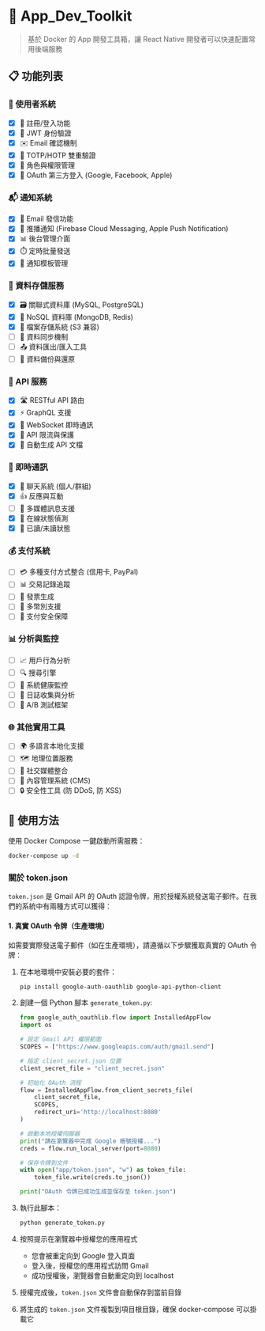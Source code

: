 # 🚀 **App_Dev_Toolkit**

> 基於 Docker 的 App 開發工具箱，讓 React Native 開發者可以快速配置常用後端服務

## 📋 功能列表

### 👤 使用者系統
 - [x] 🔐 註冊/登入功能
 - [x] 🔑 JWT 身份驗證
 - [x] ✉️ Email 確認機制
 - [x] 🔢 TOTP/HOTP 雙重驗證
 - [x] 👥 角色與權限管理
 - [x] 🔄 OAuth 第三方登入 (Google, Facebook, Apple)

### 📬 通知系統
 - [x] 📧 Email 發信功能
 - [x] 📱 推播通知 (Firebase Cloud Messaging, Apple Push Notification)
 - [x] 📊 後台管理介面
 - [x] ⏱️ 定時批量發送
 - [x] 📝 通知模板管理

### 💾 資料存儲服務
 - [x] 🗃️ 關聯式資料庫 (MySQL, PostgreSQL)
 - [x] 📄 NoSQL 資料庫 (MongoDB, Redis)
 - [x] 📁 檔案存儲系統 (S3 兼容)
 - [ ] 🔄 資料同步機制
 - [ ] 📤 資料匯出/匯入工具
 - [ ] 💾 資料備份與還原

### 🔄 API 服務
 - [x] 🛣️ RESTful API 路由
 - [x] ⚡ GraphQL 支援
 - [x] 🔌 WebSocket 即時通訊
 - [x] 🚧 API 限流與保護
 - [x] 📖 自動生成 API 文檔

### 💬 即時通訊
 - [x] 💭 聊天系統 (個人/群組)
 - [x] 👍 反應與互動
 - [ ] 📎 多媒體訊息支援
 - [x] 📡 在線狀態偵測
 - [x] 📝 已讀/未讀狀態

### 💰 支付系統
 - [ ] 💳 多種支付方式整合 (信用卡, PayPal)
 - [ ] 📊 交易記錄追蹤
 - [ ] 🧾 發票生成
 - [ ] 💱 多幣別支援
 - [ ] 🔐 支付安全保障

### 📊 分析與監控
 - [ ] 📈 用戶行為分析
 - [ ] 🔍 搜尋引擎
 - [ ] 🚥 系統健康監控
 - [ ] 📝 日誌收集與分析
 - [ ] 🧪 A/B 測試框架

### 🌐 其他實用工具
 - [ ] 🌍 多語言本地化支援
 - [ ] 🗺️ 地理位置服務
 - [ ] 🔗 社交媒體整合
 - [ ] 🧩 內容管理系統 (CMS)
 - [ ] 🔒 安全性工具 (防 DDoS, 防 XSS)

## 🔧 使用方法

使用 Docker Compose 一鍵啟動所需服務：

```bash
docker-compose up -d
```


### 關於 token.json

`token.json` 是 Gmail API 的 OAuth 認證令牌，用於授權系統發送電子郵件。在我們的系統中有兩種方式可以獲得：

#### 1. 真實 OAuth 令牌（生產環境）

如需要實際發送電子郵件（如在生產環境），請遵循以下步驟獲取真實的 OAuth 令牌：

1. 在本地環境中安裝必要的套件：
   ```bash
   pip install google-auth-oauthlib google-api-python-client
   ```
   
2. 創建一個 Python 腳本 `generate_token.py`:
   ```python
   from google_auth_oauthlib.flow import InstalledAppFlow
   import os
   
   # 設定 Gmail API 權限範圍
   SCOPES = ["https://www.googleapis.com/auth/gmail.send"]
   
   # 指定 client_secret.json 位置
   client_secret_file = "client_secret.json"
   
   # 初始化 OAuth 流程
   flow = InstalledAppFlow.from_client_secrets_file(
       client_secret_file,
       SCOPES,
       redirect_uri='http://localhost:8080'
   )
   
   # 啟動本地授權伺服器
   print("請在瀏覽器中完成 Google 帳號授權...")
   creds = flow.run_local_server(port=8080)
   
   # 保存令牌到文件
   with open("app/token.json", "w") as token_file:
       token_file.write(creds.to_json())
   
   print("OAuth 令牌已成功生成並保存至 token.json")
   ```
   
3. 執行此腳本：
   ```bash
   python generate_token.py
   ```
   
4. 按照提示在瀏覽器中授權您的應用程式
   - 您會被重定向到 Google 登入頁面
   - 登入後，授權您的應用程式訪問 Gmail
   - 成功授權後，瀏覽器會自動重定向到 localhost
   
5. 授權完成後，`token.json` 文件會自動保存到當前目錄
   
6. 將生成的 `token.json` 文件複製到項目根目錄，確保 docker-compose 可以掛載它